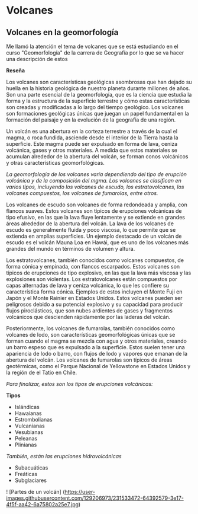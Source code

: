 # Volcanes
## Volcanes en la geomorfología

Me llamó la atención el tema de volcanes que se está estudiando en el curso "Geomorfología" de la carrera de Geografía por lo que se va hacer una descripción de estos

**Reseña**

Los volcanes son características geológicas asombrosas que han dejado su huella en la historia geológica de nuestro planeta durante millones de años. Son una parte esencial de la geomorfología, que es la ciencia que estudia la forma y la estructura de la superficie terrestre y cómo estas características son creadas y modificadas a lo largo del tiempo geológico. Los volcanes son formaciones geológicas únicas que juegan un papel fundamental en la formación del paisaje y en la evolución de la geografía de una región.

Un volcán es una abertura en la corteza terrestre a través de la cual el magma, o roca fundida, asciende desde el interior de la Tierra hasta la superficie. Este magma puede ser expulsado en forma de lava, ceniza volcánica, gases y otros materiales. A medida que estos materiales se acumulan alrededor de la abertura del volcán, se forman conos volcánicos y otras características geomorfológicas.

*La geomorfología de los volcanes varía dependiendo del tipo de erupción volcánica y de la composición del mgma. Los volcanes se clasifican en varios tipos, incluyendo los volcanes de escudo, los estratovolcanes, los volcanes compuestos, los volcanes de fumarolas, entre otros.*

Los volcanes de escudo son volcanes de forma redondeada y amplia, con flancos suaves. Estos volcanes son típicos de erupciones volcánicas de tipo efusivo, en las que la lava fluye lentamente y se extiende en grandes áreas alrededor de la abertura del volcán. La lava de los volcanes de escudo es generalmente fluida y poco viscosa, lo que permite que se extienda en amplias superficies. Un ejemplo destacado de un volcán de escudo es el volcán Mauna Loa en Hawái, que es uno de los volcanes más grandes del mundo en términos de volumen y altura.

Los estratovolcanes, también conocidos como volcanes compuestos, de forma cónica y empinada, con flancos escarpados. Estos volcanes son típicos de erupciones de tipo explosivo, en las que la lava más viscosa y las explosiones son violentas. Los estratovolcanes están compuestos por capas alternadas de lava y ceniza volcánica, lo que les confiere su característica forma cónica. Ejemplos de estos incluyen el Monte Fuji en Japón y el Monte Rainier en Estados Unidos. Estos volcanes pueden ser peligrosos debido a su potencial explosivo y su capacidad para producir flujos piroclásticos, que son nubes ardientes de gases y fragmentos volcánicos que descienden rápidamente por las laderas del volcán.

Posteriormente, los volcanes de fumarolas, también conocidos como volcanes de lodo, son características geomorfológicas únicas que se forman cuando el magma se mezcla con agua y otros materiales, creando un barro espeso que es expulsado a la superficie. Estos suelen tener una apariencia de lodo o barro, con flujos de lodo y vapores que emanan de la abertura del volcán. Los volcanes de fumarolas son típicos de áreas geotérmicas, como el Parque Nacional de Yellowstone en Estados Unidos y la región de el Tatio en Chile.

*Para finalizar, estos son los tipos de erupciones volcánicas:*

**Tipos**
- Islándicas
- Hawaianas 
- Estrombolianas
- Vulcanianas 
- Vesubianas
- Peleanas 
- Plinianas 

*También, están las erupciones hidrovolcánicas*
- Subacuáticas
- Freáticas
- Subglaciares

! [Partes de un volcán] (https://user-images.githubusercontent.com/129206973/231533472-64392579-3e17-4f5f-aa42-6a75802a25e7.jpg)
